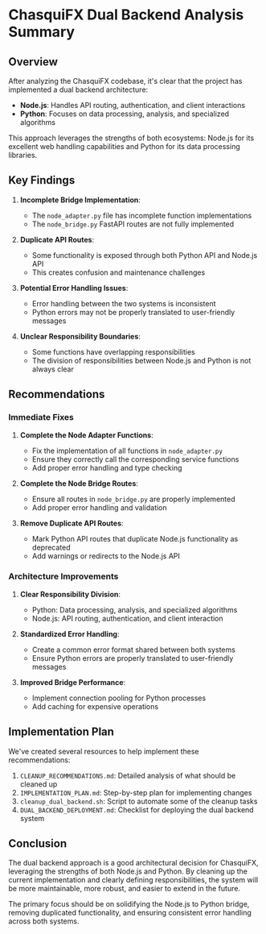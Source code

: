# ChasquiFX Dual Backend Analysis Summary

## Overview

After analyzing the ChasquiFX codebase, it's clear that the project has implemented a dual backend architecture:

- **Node.js**: Handles API routing, authentication, and client interactions
- **Python**: Focuses on data processing, analysis, and specialized algorithms

This approach leverages the strengths of both ecosystems: Node.js for its excellent web handling capabilities and Python for its data processing libraries.

## Key Findings

1. **Incomplete Bridge Implementation**:

   - The `node_adapter.py` file has incomplete function implementations
   - The `node_bridge.py` FastAPI routes are not fully implemented

2. **Duplicate API Routes**:

   - Some functionality is exposed through both Python API and Node.js API
   - This creates confusion and maintenance challenges

3. **Potential Error Handling Issues**:

   - Error handling between the two systems is inconsistent
   - Python errors may not be properly translated to user-friendly messages

4. **Unclear Responsibility Boundaries**:
   - Some functions have overlapping responsibilities
   - The division of responsibilities between Node.js and Python is not always clear

## Recommendations

### Immediate Fixes

1. **Complete the Node Adapter Functions**:

   - Fix the implementation of all functions in `node_adapter.py`
   - Ensure they correctly call the corresponding service functions
   - Add proper error handling and type checking

2. **Complete the Node Bridge Routes**:

   - Ensure all routes in `node_bridge.py` are properly implemented
   - Add proper error handling and validation

3. **Remove Duplicate API Routes**:
   - Mark Python API routes that duplicate Node.js functionality as deprecated
   - Add warnings or redirects to the Node.js API

### Architecture Improvements

1. **Clear Responsibility Division**:

   - Python: Data processing, analysis, and specialized algorithms
   - Node.js: API routing, authentication, and client interaction

2. **Standardized Error Handling**:

   - Create a common error format shared between both systems
   - Ensure Python errors are properly translated to user-friendly messages

3. **Improved Bridge Performance**:
   - Implement connection pooling for Python processes
   - Add caching for expensive operations

## Implementation Plan

We've created several resources to help implement these recommendations:

1. `CLEANUP_RECOMMENDATIONS.md`: Detailed analysis of what should be cleaned up
2. `IMPLEMENTATION_PLAN.md`: Step-by-step plan for implementing changes
3. `cleanup_dual_backend.sh`: Script to automate some of the cleanup tasks
4. `DUAL_BACKEND_DEPLOYMENT.md`: Checklist for deploying the dual backend system

## Conclusion

The dual backend approach is a good architectural decision for ChasquiFX, leveraging the strengths of both Node.js and Python. By cleaning up the current implementation and clearly defining responsibilities, the system will be more maintainable, more robust, and easier to extend in the future.

The primary focus should be on solidifying the Node.js to Python bridge, removing duplicated functionality, and ensuring consistent error handling across both systems.
